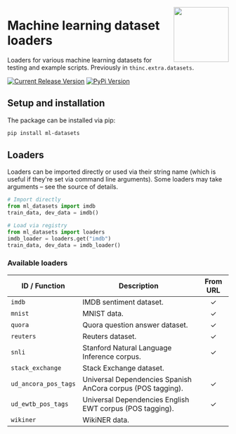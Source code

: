 <a href="https://explosion.ai"><img src="https://explosion.ai/assets/img/logo.svg" width="125" height="125" align="right" /></a>

# Machine learning dataset loaders

Loaders for various machine learning datasets for testing and example scripts.
Previously in `thinc.extra.datasets`.

[![Current Release Version](https://img.shields.io/github/release/explosion/ml_datasets.svg?style=flat-square&logo=github)](https://github.com/explosion/ml_datasets/releases)
[![PyPi Version](https://img.shields.io/pypi/v/ml-datasets.svg?style=flat-square&logo=pypi&logoColor=white)](https://pypi.python.org/pypi/ml-datasets)

## Setup and installation

The package can be installed via pip:

```bash
pip install ml-datasets
```

## Loaders

Loaders can be imported directly or used via their string name (which is useful if they're set via command line arguments). Some loaders may take arguments – see the source of details.

```python
# Import directly
from ml_datasets import imdb
train_data, dev_data = imdb()
```

```python
# Load via registry
from ml_datasets import loaders
imdb_loader = loaders.get("imdb")
train_data, dev_data = imdb_loader()
```

### Available loaders

| ID / Function        | Description                                                 | From URL |
| -------------------- | ----------------------------------------------------------- | :------: |
| `imdb`               | IMDB sentiment dataset.                                     |    ✓     |
| `mnist`              | MNIST data.                                                 |    ✓     |
| `quora`              | Quora question answer dataset.                              |    ✓     |
| `reuters`            | Reuters dataset.                                            |    ✓     |
| `snli`               | Stanford Natural Language Inference corpus.                 |    ✓     |
| `stack_exchange`     | Stack Exchange dataset.                                     |          |
| `ud_ancora_pos_tags` | Universal Dependencies Spanish AnCora corpus (POS tagging). |    ✓     |
| `ud_ewtb_pos_tags`   | Universal Dependencies English EWT corpus (POS tagging).    |    ✓     |
| `wikiner`            | WikiNER data.                                               |          |
